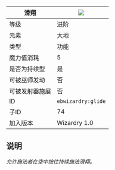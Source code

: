 | 滑翔 |![](https://github.com/Electroblob77/Wizardry/blob/1.12.2/src/main/resources/assets/ebwizardry/textures/spells/glide.png)|
|---|---|
| 等级 | 进阶 |
| 元素 | 大地 |
| 类型 | 功能 |
| 魔力值消耗 | 5 |
| 是否为持续型 | 是 |
| 可被巫师发动 | 否 |
| 可被发射器施展 | 否 |
| ID | `ebwizardry:glide` |
| 子ID | 74 |
| 加入版本 | Wizardry 1.0 |
## 说明
_允许施法者在空中按住持续施法滑翔。_
